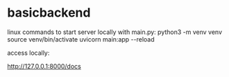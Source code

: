 # basicbackend

linux commands to start server locally with main.py:
python3 -m venv venv 
source venv/bin/activate
uvicorn main:app --reload 

access locally:

http://127.0.0.1:8000/docs 
